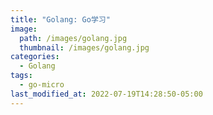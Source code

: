 ```yaml
---
title: "Golang: Go学习"
image: 
  path: /images/golang.jpg
  thumbnail: /images/golang.jpg
categories:
  - Golang
tags:
  - go-micro
last_modified_at: 2022-07-19T14:28:50-05:00
---
```

